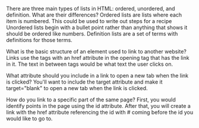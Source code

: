 There are three main types of lists in HTML: ordered, unordered, and definition. What are their differences?
Ordered lists are lists where each item is numbered.  This could be used to write out steps for a recipe
Unordered lists begin with a bullet point rather than anything that shows it should be ordered like numbers.
Definition lists are a set of terms with definitions for those terms.

What is the basic structure of an element used to link to another website?
Links use the <a></a> tags with an href attribute in the opening tag that has the link in it.  The text in between tags would be what text the user clicks on.  

What attribute should you include in a link to open a new tab when the link is clicked?
You'll want to include the target attribute and make it target="blank" to open a new tab when the link is clicked.

How do you link to a specific part of the same page?
First, you would identify points in the page using the id attribute.  After that, you will create a link with the href attribute referencing the id with # coming before the id you would like to go to.
